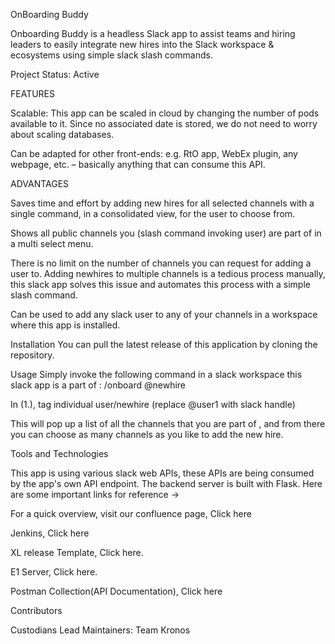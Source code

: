 OnBoarding Buddy

Onboarding Buddy is a headless Slack app to assist teams and hiring leaders to easily integrate new hires into the Slack workspace & ecosystems using simple slack slash commands.

Project Status: Active

FEATURES

Scalable: This app can be scaled in cloud by changing the number of pods available to it. Since no associated date is stored, we do not need to worry about scaling databases.

Can be adapted for other front-ends: e.g. RtO app, WebEx plugin, any webpage, etc. – basically anything that can consume this API.

ADVANTAGES

Saves time and effort by adding new hires for all selected channels with a single command, in a consolidated view, for the user to choose from.

Shows all public channels you (slash command invoking user) are part of in a multi select menu.

There is no limit on the number of channels you can request for adding a user to. Adding newhires to multiple channels is a tedious process manually, this slack app solves this issue and automates this process with a simple slash command.

Can be used to add any slack user to any of your channels in a workspace where this app is installed.

Installation You can pull the latest release of this application by cloning the repository.

Usage Simply invoke the following command in a slack workspace this slack app is a part of : /onboard @newhire

In (1.), tag individual user/newhire (replace @user1 with slack handle)

This will pop up a list of all the channels that you are part of , and from there you can choose as many channels as you like to add the new hire.

Tools and Technologies

This app is using various slack web APIs, these APIs are being consumed by the app's own API endpoint. The backend server is built with Flask. Here are some important links for reference ->

For a quick overview, visit our confluence page, Click here

Jenkins, Click here

XL release Template, Click here.

E1 Server, Click here.

Postman Collection(API Documentation), Click here

Contributors

Custodians Lead Maintainers: Team Kronos
